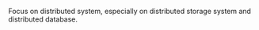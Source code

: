 Focus on distributed system, especially on distributed storage system and distributed database. 

<!---
zioneye/zioneye is a ✨ special ✨ repository because its `README.md` (this file) appears on your GitHub profile.
You can click the Preview link to take a look at your changes.
--->
